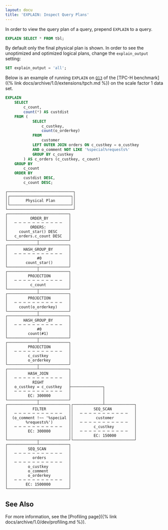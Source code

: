 ```yaml
---
layout: docu
title: 'EXPLAIN: Inspect Query Plans'
---
```


In order to view the query plan of a query, prepend `EXPLAIN` to a query.

```sql
EXPLAIN SELECT * FROM tbl;
```

By default only the final physical plan is shown. In order to see the unoptimized and optimized logical plans, change the `explain_output` setting:

```sql
SET explain_output = 'all';
```

Below is an example of running `EXPLAIN` on [`Q13`](https://github.com/duckdb/duckdb/blob/main/extension/tpch/dbgen/queries/q13.sql) of the [TPC-H benchmark]({% link docs/archive/1.0/extensions/tpch.md %}) on the scale factor 1 data set.

```sql
EXPLAIN
    SELECT
        c_count,
        count(*) AS custdist
    FROM (
            SELECT
                c_custkey,
                count(o_orderkey)
            FROM
                customer
            LEFT OUTER JOIN orders ON c_custkey = o_custkey
            AND o_comment NOT LIKE '%special%requests%'
            GROUP BY c_custkey
        ) AS c_orders (c_custkey, c_count)
    GROUP BY
        c_count
    ORDER BY
        custdist DESC,
        c_count DESC;
```

```text
┌─────────────────────────────┐
│┌───────────────────────────┐│
││       Physical Plan       ││
│└───────────────────────────┘│
└─────────────────────────────┘
┌───────────────────────────┐
│          ORDER_BY         │
│   ─ ─ ─ ─ ─ ─ ─ ─ ─ ─ ─   │
│          ORDERS:          │
│     count_star() DESC     │
│   c_orders.c_count DESC   │
└─────────────┬─────────────┘
┌─────────────┴─────────────┐
│       HASH_GROUP_BY       │
│   ─ ─ ─ ─ ─ ─ ─ ─ ─ ─ ─   │
│             #0            │
│        count_star()       │
└─────────────┬─────────────┘
┌─────────────┴─────────────┐
│         PROJECTION        │
│   ─ ─ ─ ─ ─ ─ ─ ─ ─ ─ ─   │
│          c_count          │
└─────────────┬─────────────┘
┌─────────────┴─────────────┐
│         PROJECTION        │
│   ─ ─ ─ ─ ─ ─ ─ ─ ─ ─ ─   │
│     count(o_orderkey)     │
└─────────────┬─────────────┘
┌─────────────┴─────────────┐
│       HASH_GROUP_BY       │
│   ─ ─ ─ ─ ─ ─ ─ ─ ─ ─ ─   │
│             #0            │
│         count(#1)         │
└─────────────┬─────────────┘
┌─────────────┴─────────────┐
│         PROJECTION        │
│   ─ ─ ─ ─ ─ ─ ─ ─ ─ ─ ─   │
│         c_custkey         │
│         o_orderkey        │
└─────────────┬─────────────┘
┌─────────────┴─────────────┐
│         HASH_JOIN         │
│   ─ ─ ─ ─ ─ ─ ─ ─ ─ ─ ─   │
│           RIGHT           │
│   o_custkey = c_custkey   ├──────────────┐
│   ─ ─ ─ ─ ─ ─ ─ ─ ─ ─ ─   │              │
│         EC: 300000        │              │
└─────────────┬─────────────┘              │
┌─────────────┴─────────────┐┌─────────────┴─────────────┐
│           FILTER          ││         SEQ_SCAN          │
│   ─ ─ ─ ─ ─ ─ ─ ─ ─ ─ ─   ││   ─ ─ ─ ─ ─ ─ ─ ─ ─ ─ ─   │
│  (o_comment !~~ '%special ││          customer         │
│        %requests%')       ││   ─ ─ ─ ─ ─ ─ ─ ─ ─ ─ ─   │
│   ─ ─ ─ ─ ─ ─ ─ ─ ─ ─ ─   ││         c_custkey         │
│         EC: 300000        ││   ─ ─ ─ ─ ─ ─ ─ ─ ─ ─ ─   │
│                           ││         EC: 150000        │
└─────────────┬─────────────┘└───────────────────────────┘
┌─────────────┴─────────────┐
│         SEQ_SCAN          │
│   ─ ─ ─ ─ ─ ─ ─ ─ ─ ─ ─   │
│           orders          │
│   ─ ─ ─ ─ ─ ─ ─ ─ ─ ─ ─   │
│         o_custkey         │
│         o_comment         │
│         o_orderkey        │
│   ─ ─ ─ ─ ─ ─ ─ ─ ─ ─ ─   │
│        EC: 1500000        │
└───────────────────────────┘
```

## See Also

For more information, see the [Profiling page]({% link docs/archive/1.0/dev/profiling.md %}).